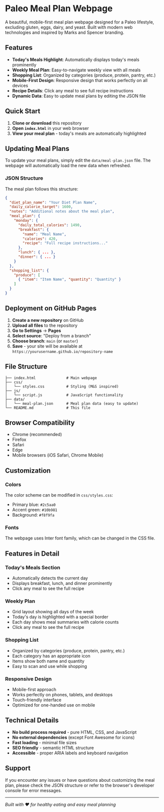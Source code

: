 # Paleo Meal Plan Webpage

A beautiful, mobile-first meal plan webpage designed for a Paleo lifestyle, excluding gluten, eggs, dairy, and yeast. Built with modern web technologies and inspired by Marks and Spencer branding.

## Features

- **Today's Meals Highlight**: Automatically displays today's meals prominently
- **Weekly Meal Plan**: Easy-to-navigate weekly view with all meals
- **Shopping List**: Organized by categories (produce, protein, pantry, etc.)
- **Mobile-First Design**: Responsive design that works perfectly on all devices
- **Recipe Details**: Click any meal to see full recipe instructions
- **Dynamic Data**: Easy to update meal plans by editing the JSON file

## Quick Start

1. **Clone or download** this repository
2. **Open `index.html`** in your web browser
3. **View your meal plan** - today's meals are automatically highlighted

## Updating Meal Plans

To update your meal plans, simply edit the `data/meal-plan.json` file. The webpage will automatically load the new data when refreshed.

### JSON Structure

The meal plan follows this structure:

```json
{
  "diet_plan_name": "Your Diet Plan Name",
  "daily_calorie_target": 1600,
  "notes": "Additional notes about the meal plan",
  "meal_plan": {
    "monday": {
      "daily_total_calories": 1490,
      "breakfast": {
        "name": "Meal Name",
        "calories": 420,
        "recipe": "Full recipe instructions..."
      },
      "lunch": { ... },
      "dinner": { ... }
    }
  },
  "shopping_list": {
    "produce": [
      { "item": "Item Name", "quantity": "Quantity" }
    ]
  }
}
```

## Deployment on GitHub Pages

1. **Create a new repository** on GitHub
2. **Upload all files** to the repository
3. **Go to Settings** → **Pages**
4. **Select source**: "Deploy from a branch"
5. **Choose branch**: `main` (or `master`)
6. **Save** - your site will be available at `https://yourusername.github.io/repository-name`

## File Structure

```
├── index.html              # Main webpage
├── css/
│   └── styles.css          # Styling (M&S inspired)
├── js/
│   └── script.js           # JavaScript functionality
├── data/
│   └── meal-plan.json      # Meal plan data (easy to update)
└── README.md               # This file
```

## Browser Compatibility

- Chrome (recommended)
- Firefox
- Safari
- Edge
- Mobile browsers (iOS Safari, Chrome Mobile)

## Customization

### Colors
The color scheme can be modified in `css/styles.css`:
- Primary blue: `#2c5aa0`
- Accent green: `#10b981`
- Background: `#f8f9fa`

### Fonts
The webpage uses Inter font family, which can be changed in the CSS file.

## Features in Detail

### Today's Meals Section
- Automatically detects the current day
- Displays breakfast, lunch, and dinner prominently
- Click any meal to see the full recipe

### Weekly Plan
- Grid layout showing all days of the week
- Today's day is highlighted with a special border
- Each day shows meal summaries with calorie counts
- Click any meal to see the full recipe

### Shopping List
- Organized by categories (produce, protein, pantry, etc.)
- Each category has an appropriate icon
- Items show both name and quantity
- Easy to scan and use while shopping

### Responsive Design
- Mobile-first approach
- Works perfectly on phones, tablets, and desktops
- Touch-friendly interface
- Optimized for one-handed use on mobile

## Technical Details

- **No build process required** - pure HTML, CSS, and JavaScript
- **No external dependencies** (except Font Awesome for icons)
- **Fast loading** - minimal file sizes
- **SEO friendly** - semantic HTML structure
- **Accessible** - proper ARIA labels and keyboard navigation

## Support

If you encounter any issues or have questions about customizing the meal plan, please check the JSON structure or refer to the browser's developer console for error messages.

---

*Built with ❤️ for healthy eating and easy meal planning* 
